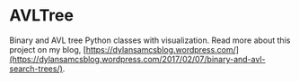 # AVLTree
Binary and AVL tree Python classes with visualization. Read more about this project on my blog, [https://dylansamcsblog.wordpress.com/](https://dylansamcsblog.wordpress.com/2017/02/07/binary-and-avl-search-trees/).
